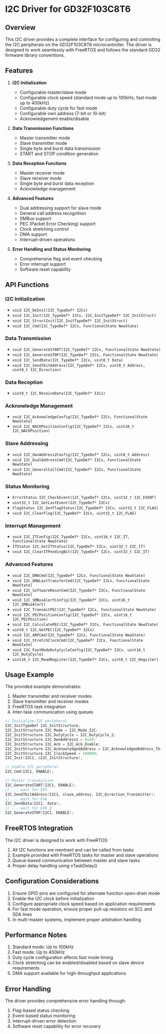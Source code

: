 # I2C Driver for GD32F103C8T6

## Overview

This I2C driver provides a complete interface for configuring and controlling the I2C peripherals on the GD32F103C8T6 microcontroller. The driver is designed to work seamlessly with FreeRTOS and follows the standard GD32 firmware library conventions.

## Features

1. **I2C Initialization**
   - Configurable master/slave mode
   - Configurable clock speed (standard mode up to 100kHz, fast mode up to 400kHz)
   - Configurable duty cycle for fast mode
   - Configurable own address (7-bit or 10-bit)
   - Acknowledgement enable/disable

2. **Data Transmission Functions**
   - Master transmitter mode
   - Slave transmitter mode
   - Single byte and burst data transmission
   - START and STOP condition generation

3. **Data Reception Functions**
   - Master receiver mode
   - Slave receiver mode
   - Single byte and burst data reception
   - Acknowledge management

4. **Advanced Features**
   - Dual addressing support for slave mode
   - General call address recognition
   - SMBus support
   - PEC (Packet Error Checking) support
   - Clock stretching control
   - DMA support
   - Interrupt-driven operations

5. **Error Handling and Status Monitoring**
   - Comprehensive flag and event checking
   - Error interrupt support
   - Software reset capability

## API Functions

### I2C Initialization
- `void I2C_DeInit(I2C_TypeDef* I2Cx)`
- `void I2C_Init(I2C_TypeDef* I2Cx, I2C_InitTypeDef* I2C_InitStruct)`
- `void I2C_StructInit(I2C_InitTypeDef* I2C_InitStruct)`
- `void I2C_Cmd(I2C_TypeDef* I2Cx, FunctionalState NewState)`

### Data Transmission
- `void I2C_GenerateSTART(I2C_TypeDef* I2Cx, FunctionalState NewState)`
- `void I2C_GenerateSTOP(I2C_TypeDef* I2Cx, FunctionalState NewState)`
- `void I2C_SendData(I2C_TypeDef* I2Cx, uint8_t Data)`
- `void I2C_Send7bitAddress(I2C_TypeDef* I2Cx, uint8_t Address, uint8_t I2C_Direction)`

### Data Reception
- `uint8_t I2C_ReceiveData(I2C_TypeDef* I2Cx)`

### Acknowledge Management
- `void I2C_AcknowledgeConfig(I2C_TypeDef* I2Cx, FunctionalState NewState)`
- `void I2C_NACKPositionConfig(I2C_TypeDef* I2Cx, uint16_t I2C_NACKPosition)`

### Slave Addressing
- `void I2C_OwnAddress2Config(I2C_TypeDef* I2Cx, uint8_t Address)`
- `void I2C_DualAddressCmd(I2C_TypeDef* I2Cx, FunctionalState NewState)`
- `void I2C_GeneralCallCmd(I2C_TypeDef* I2Cx, FunctionalState NewState)`

### Status Monitoring
- `ErrorStatus I2C_CheckEvent(I2C_TypeDef* I2Cx, uint32_t I2C_EVENT)`
- `uint32_t I2C_GetLastEvent(I2C_TypeDef* I2Cx)`
- `FlagStatus I2C_GetFlagStatus(I2C_TypeDef* I2Cx, uint32_t I2C_FLAG)`
- `void I2C_ClearFlag(I2C_TypeDef* I2Cx, uint32_t I2C_FLAG)`

### Interrupt Management
- `void I2C_ITConfig(I2C_TypeDef* I2Cx, uint16_t I2C_IT, FunctionalState NewState)`
- `ITStatus I2C_GetITStatus(I2C_TypeDef* I2Cx, uint32_t I2C_IT)`
- `void I2C_ClearITPendingBit(I2C_TypeDef* I2Cx, uint32_t I2C_IT)`

### Advanced Features
- `void I2C_DMACmd(I2C_TypeDef* I2Cx, FunctionalState NewState)`
- `void I2C_DMALastTransferCmd(I2C_TypeDef* I2Cx, FunctionalState NewState)`
- `void I2C_SoftwareResetCmd(I2C_TypeDef* I2Cx, FunctionalState NewState)`
- `void I2C_SMBusAlertConfig(I2C_TypeDef* I2Cx, uint16_t I2C_SMBusAlert)`
- `void I2C_TransmitPEC(I2C_TypeDef* I2Cx, FunctionalState NewState)`
- `void I2C_PECPositionConfig(I2C_TypeDef* I2Cx, uint16_t I2C_PECPosition)`
- `void I2C_CalculatePEC(I2C_TypeDef* I2Cx, FunctionalState NewState)`
- `uint8_t I2C_GetPEC(I2C_TypeDef* I2Cx)`
- `void I2C_ARPCmd(I2C_TypeDef* I2Cx, FunctionalState NewState)`
- `void I2C_StretchClockCmd(I2C_TypeDef* I2Cx, FunctionalState NewState)`
- `void I2C_FastModeDutyCycleConfig(I2C_TypeDef* I2Cx, uint16_t I2C_DutyCycle)`
- `uint16_t I2C_ReadRegister(I2C_TypeDef* I2Cx, uint8_t I2C_Register)`

## Usage Example

The provided example demonstrates:
1. Master transmitter and receiver modes
2. Slave transmitter and receiver modes
3. FreeRTOS task integration
4. Inter-task communication using queues

```c
// Initialize I2C peripheral
I2C_InitTypeDef I2C_InitStructure;
I2C_InitStructure.I2C_Mode = I2C_Mode_I2C;
I2C_InitStructure.I2C_DutyCycle = I2C_DutyCycle_2;
I2C_InitStructure.I2C_OwnAddress1 = 0x20;
I2C_InitStructure.I2C_Ack = I2C_Ack_Enable;
I2C_InitStructure.I2C_AcknowledgedAddress = I2C_AcknowledgedAddress_7bit;
I2C_InitStructure.I2C_ClockSpeed = 100000;
I2C_Init(I2C1, &I2C_InitStructure);

// Enable I2C peripheral
I2C_Cmd(I2C1, ENABLE);

// Master transmission
I2C_GenerateSTART(I2C1, ENABLE);
// ... wait for EV5
I2C_Send7bitAddress(I2C1, slave_address, I2C_Direction_Transmitter);
// ... wait for EV6
I2C_SendData(I2C1, data);
// ... wait for EV8_2
I2C_GenerateSTOP(I2C1, ENABLE);
```

## FreeRTOS Integration

The I2C driver is designed to work with FreeRTOS:
1. All I2C functions are reentrant and can be called from tasks
2. Example provided with FreeRTOS tasks for master and slave operations
3. Queue-based communication between master and slave tasks
4. Proper delay handling using vTaskDelay()

## Configuration Considerations

1. Ensure GPIO pins are configured for alternate function open-drain mode
2. Enable the I2C clock before initialization
3. Configure appropriate clock speed based on application requirements
4. For fast mode operation, ensure proper pull-up resistors on SCL and SDA lines
5. In multi-master systems, implement proper arbitration handling

## Performance Notes

1. Standard mode: Up to 100kHz
2. Fast mode: Up to 400kHz
3. Duty cycle configuration affects fast mode timing
4. Clock stretching can be enabled/disabled based on slave device requirements
5. DMA support available for high-throughput applications

## Error Handling

The driver provides comprehensive error handling through:
1. Flag-based status checking
2. Event-based status monitoring
3. Interrupt-driven error detection
4. Software reset capability for error recovery